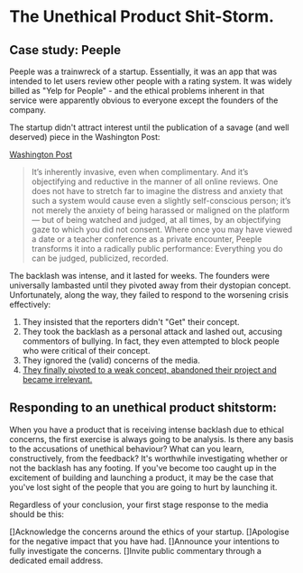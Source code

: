 # The Unethical Product Shit-Storm.
## Case study: Peeple

Peeple was a trainwreck of a startup. Essentially, it was an app that was intended to let users review other people with a rating system. It was widely billed as "Yelp for People" - and the ethical problems inherent in that service were apparently obvious to everyone except the founders of the company.

The startup didn't attract interest until the publication of a savage (and well deserved) piece in the Washington Post:

[Washington Post](https://www.washingtonpost.com/news/the-intersect/wp/2015/09/30/everyone-you-know-will-be-able-to-rate-you-on-the-terrifying-yelp-for-people-whether-you-want-them-to-or-not/)
> It’s inherently invasive, even when complimentary. And it’s objectifying and reductive in the manner of all online reviews. One does not have to stretch far to imagine the distress and anxiety that such a system would cause even a slightly self-conscious person; it’s not merely the anxiety of being harassed or maligned on the platform — but of being watched and judged, at all times, by an objectifying gaze to which you did not consent. Where once you may have viewed a date or a teacher conference as a private encounter, Peeple transforms it into a radically public performance: Everything you do can be judged, publicized, recorded.

The backlash was intense, and it lasted for weeks. The founders were universally lambasted until they pivoted away from their dystopian concept. Unfortunately, along the way, they failed to respond to the worsening crisis effectively:

1. They insisted that the reporters didn't "Get" their concept.
2. They took the backlash as a personal attack and lashed out, accusing commentors of bullying. In fact, they even attempted to block people who were critical of their concept. 
3. They ignored the (valid) concerns of the media.
4. [They finally pivoted to a weak concept, abandoned their project and became irrelevant.](http://forthepeeple.com/) 

## Responding to an unethical product shitstorm:

When you have a product that is receiving intense backlash due to ethical concerns, the first exercise is always going to be analysis. Is there any basis to the accusations of unethical behaviour? What can you learn, constructively, from the feedback? It's worthwhile investigating whether or not the backlash has any footing. If you've become too caught up in the excitement of building and launching a product, it may be the case that you've lost sight of the people that you are going to hurt by launching it. 

Regardless of your conclusion, your first stage response to the media should be this:

[]Acknowledge the concerns around the ethics of your startup. 
[]Apologise for the negative impact that you have had.
[]Announce your intentions to fully investigate the concerns. 
[]Invite public commentary through a dedicated email address. 


